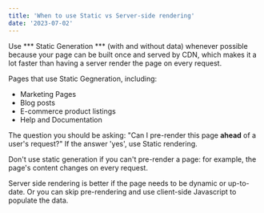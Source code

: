 ```yaml
---
title: 'When to use Static vs Server-side rendering'
date: '2023-07-02'
---
```


Use *** Static Generation *** (with and without data) 
whenever possible because your page can be built once and served by CDN, which
makes it a lot faster than having a server render the page on every request.

Pages that use Static Gegneration, including:

- Marketing Pages
- Blog posts
- E-commerce product listings
- Help and Documentation

The question you should be asking: "Can I pre-render this page **ahead** of a
user's request?" If the answer 'yes', use Static rendering.

Don't use static generation if you can't pre-render a page: for example, the
page's content changes on every request. 

Server side rendering is better if the page needs to be dynamic or up-to-date.
Or you can skip pre-rendering and use client-side Javascript to populate the
data. 









